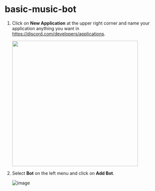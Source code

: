# basic-music-bot

1) Click on **New Application** at the upper right corner and name your application anything you want in https://discord.com/developers/applications.


    <img src= "https://user-images.githubusercontent.com/80456535/219927014-96d7d8bc-6bac-418d-9962-0ba4e452bfe3.png" width="400" height="400">

2) Select **Bot** on the left menu and click on **Add Bot**.
    
    
    ![image](https://user-images.githubusercontent.com/80456535/219930044-8bec56ff-5a79-4151-b50e-63c0db3936f7.png)

